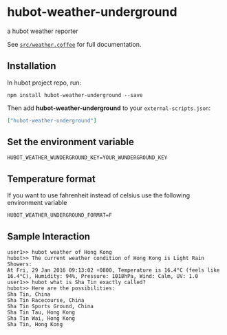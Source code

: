 # hubot-weather-underground

a hubot weather reporter

See [`src/weather.coffee`](src/weather.coffee) for full documentation.

## Installation

In hubot project repo, run:

`npm install hubot-weather-underground --save`

Then add **hubot-weather-underground** to your `external-scripts.json`:

```json
["hubot-weather-underground"]
```

## Set the environment variable

`HUBOT_WEATHER_WUNDERGROUND_KEY=YOUR_WUNDERGROUND_KEY`

## Temperature format

If you want to use fahrenheit instead of celsius use the following environment variable

`HUBOT_WEATHER_UNDERGROUND_FORMAT=F`

## Sample Interaction

```
user1>> hubot weather of Hong Kong
hubot>> The current weather condition of Hong Kong is Light Rain Showers:
At Fri, 29 Jan 2016 09:13:02 +0800, Temperature is 16.4°C (feels like 16.4°C), Humidity: 94%, Pressure: 1018hPa, Wind: Calm, UV: 1.0
user1>> hubot what is Sha Tin exactly called?
hubot>> Here are the possibilities:
Sha Tin, China
Sha Tin Racecourse, China
Sha Tin Sports Ground, China
Sha Tin Tau, Hong Kong
Sha Tin Wai, Hong Kong
Sha Tin, Hong Kong
```

